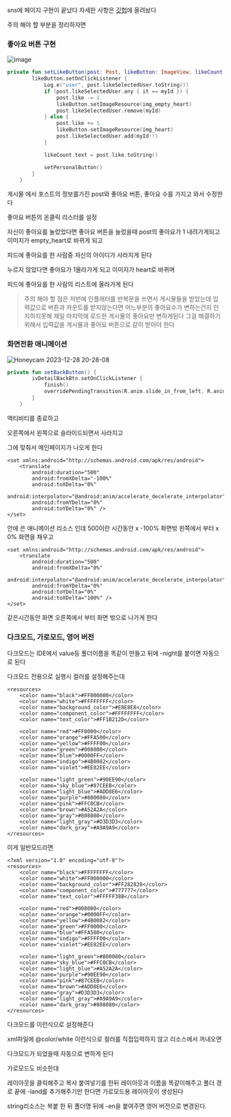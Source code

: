sns에 페이지 구현이 끝났다
자세한 사항은 
[깃헙](https://github.com/heesoo-park/TeamAssignment3_2/blob/dev/DetailPageActivity.md#detailpageactivity)에 올려놨다

주의 해야 할 부분을 정리하자면

### 좋아요 버튼 구현
![image](https://github.com/heesoo-park/TeamAssignment3_2/assets/116724657/7c87fe7e-91da-47c8-8b40-f5079a253dab)

```kotlin
private fun setLikeButton(post: Post, likeButton: ImageView, likeCount: TextView) {
        likeButton.setOnClickListener {
            Log.e("user", post.likeSelectedUser.toString())
            if (post.likeSelectedUser.any { it == myId }) {
                post.like -= 1
                likeButton.setImageResource(img_empty_heart)
                post.likeSelectedUser.remove(myId)
            } else {
                post.like += 1
                likeButton.setImageResource(img_heart)
                post.likeSelectedUser.add(myId!!)
            }

            likeCount.text = post.like.toString()

            setPersonalButton()
        }
    }
```
게시물 에서 포스트의 정보를가진 post와 좋아요 버튼, 좋아요 수를 가지고 와서 수정한다

좋아요 버튼의 온클릭 리스터를 설정

자신이 좋아요를 눌렀었다면 좋아요 버튼을 눌렀을때 post의 좋아요가 1 내려가게되고 이미지가 empty_heart로 바뀌게 되고

피드에 좋아요를 한 사람중 자신의 아이디가 사라지게 된다

누르지 않았다면 좋아요가 1올라가게 되고 이미지가 heart로 바뀌며

피드에 좋아요를 한 사람의 리스트에 올라가게 된다

>주의 해야 할 점은 저번에 인플래터를 반복문을 쓰면서 게시물들을 받았는데
입력값으로 버튼과 카운트를 받지않는다면
어느부분의 좋아요수가 변하는건지 인지하지못해 제일 마지막에 로드한 게시물의 좋아요만 변하게된다
그걸 해결하기 위해서 입력값을 게시물과 좋아요 버튼으로 같이 받아야 한다

### 화면전환 애니메이션

![Honeycam 2023-12-28 20-28-08](https://github.com/heesoo-park/TeamAssignment3_2/assets/116724657/13f7898c-1062-47ab-bc57-e1094ecf7e1b)

```kotlin
private fun setBackButton() {
        ivDetailBackBtn.setOnClickListener {
            finish()
            overridePendingTransition(R.anim.slide_in_from_left, R.anim.slide_out_to_right)
        }
    }
```
액티비티를 종료하고

오른쪽에서 왼쪽으로 슬라이드되면서 사라지고 

그에 맞춰서 메인페이지가 나오게 한다

```
<set xmlns:android="http://schemas.android.com/apk/res/android">
    <translate
        android:duration="500"
        android:fromXDelta="-100%"
        android:toXDelta="0%"
        android:interpolator="@android:anim/accelerate_decelerate_interpolator"
        android:fromYDelta="0%"
        android:toYDelta="0%" />
</set>
```
안에 쓴 애니메이션 리소스 인데 500이란 시간동안 x -100% 화면밖 왼쪽에서 부터 x 0% 화면을 채우고

```
<set xmlns:android="http://schemas.android.com/apk/res/android">
    <translate
        android:duration="500"
        android:fromXDelta="0%"
        android:interpolator="@android:anim/accelerate_decelerate_interpolator"
        android:fromYDelta="0%"
        android:toYDelta="0%"
        android:toXDelta="100%" />
</set>
```
같은시간동안 화면 오른쪽에서 부터 화면 밖으로 나가게 한다

### 다크모드, 가로모드, 영어 버전

다크모드는 IDE에서 value등 폴더이름을 똑같이 만들고 뒤에 -night를 붙이면 자동으로 된다

다크모드 전용으로 실행시 컬러를 설정해주는대

```
<resources>
    <color name="black">#FF000000</color>
    <color name="white">#FFFFFFFF</color>
    <color name="background_color">#E8E8E8</color>
    <color name="component_color">#FFFFFFFF</color>
    <color name="text_color">#FF1B212D</color>

    <color name="red">#FF0000</color>
    <color name="orange">#FFA500</color>
    <color name="yellow">#FFFF00</color>
    <color name="green">#008000</color>
    <color name="blue">#0000FF</color>
    <color name="indigo">#4B0082</color>
    <color name="violet">#EE82EE</color>

    <color name="light_green">#90EE90</color>
    <color name="sky_blue">#87CEEB</color>
    <color name="light_blue">#ADD8E6</color>
    <color name="purple">#800080</color>
    <color name="pink">#FFC0CB</color>
    <color name="brown">#A52A2A</color>
    <color name="gray">#808080</color>
    <color name="light_gray">#D3D3D3</color>
    <color name="dark_gray">#A9A9A9</color>
</resources>
```
이게 일반모드라면

```
<?xml version="1.0" encoding="utf-8"?>
<resources>
    <color name="black">#FFFFFFFF</color>
    <color name="white">#FF000000</color>
    <color name="background_color">#FF282828</color>
    <color name="component_color">#777777</color>
    <color name="text_color">#FFFFF38B</color>

    <color name="red">#008000</color>
    <color name="orange">#0000FF</color>
    <color name="yellow">#4B0082</color>
    <color name="green">#FF0000</color>
    <color name="blue">#FFA500</color>
    <color name="indigo">#FFFF00</color>
    <color name="violet">#EE82EE</color>

    <color name="light_green">#800080</color>
    <color name="sky_blue">#FFC0CB</color>
    <color name="light_blue">#A52A2A</color>
    <color name="purple">#90EE90</color>
    <color name="pink">#87CEEB</color>
    <color name="brown">#ADD8E6</color>
    <color name="gray">#D3D3D3</color>
    <color name="light_gray">#A9A9A9</color>
    <color name="dark_gray">#808080</color>
</resources>

```
다크모드를 이런식으로 설정해준다

xml파일에 @color/white 이런식으로 컬러를 직접입력하지 않고 리소스에서 꺼내오면

다크모드가 되었을때 자동으로 변하게 된다

가로모드도 비슷한대

레이아웃을 클릭해주고 복사 붙여넣기를 한뒤 레이아웃과 이름을 똑같이해주고 폴더 경로 끝에 -land를 추가해주기만 한다면 가로모드용 레이아웃이 생성된다

string리소스는 복붙 한 뒤 폴더명 뒤에 -en을 붙여주면 영어 버전으로 변경된다.
